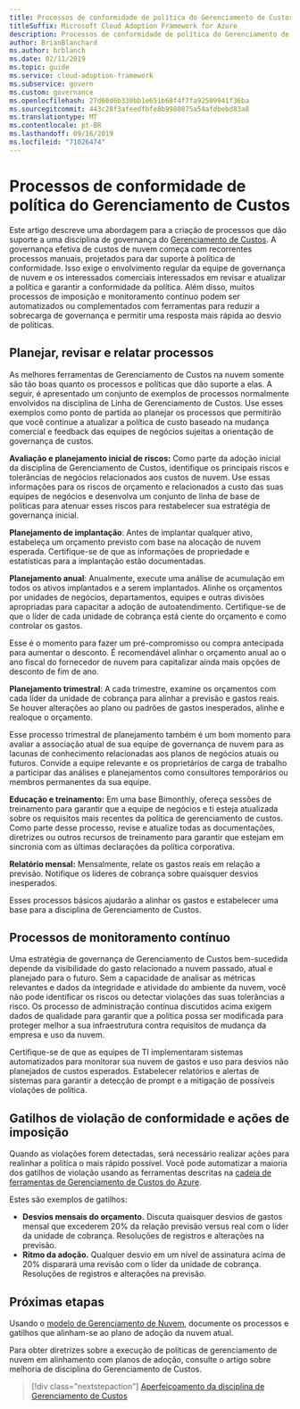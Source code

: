 ```yaml
---
title: Processos de conformidade de política do Gerenciamento de Custos
titleSuffix: Microsoft Cloud Adoption Framework for Azure
description: Processos de conformidade de política do Gerenciamento de Custos
author: BrianBlanchard
ms.author: brblanch
ms.date: 02/11/2019
ms.topic: guide
ms.service: cloud-adoption-framework
ms.subservice: govern
ms.custom: governance
ms.openlocfilehash: 27d60d6b330bb1e651b68f4f7fa92509941f36ba
ms.sourcegitcommit: 443c28f3afeedfbfe8b9980875a54afdbebd83a8
ms.translationtype: MT
ms.contentlocale: pt-BR
ms.lasthandoff: 09/16/2019
ms.locfileid: "71026474"
---
```

# <a name="cost-management-policy-compliance-processes"></a>Processos de conformidade de política do Gerenciamento de Custos

Este artigo descreve uma abordagem para a criação de processos que dão suporte a uma disciplina de governança do [Gerenciamento de Custos](./index.md). A governança efetiva de custos de nuvem começa com recorrentes processos manuais, projetados para dar suporte à política de conformidade. Isso exige o envolvimento regular da equipe de governança de nuvem e os interessados comerciais interessados em revisar e atualizar a política e garantir a conformidade da política. Além disso, muitos processos de imposição e monitoramento contínuo podem ser automatizados ou complementados com ferramentas para reduzir a sobrecarga de governança e permitir uma resposta mais rápida ao desvio de políticas.

## <a name="planning-review-and-reporting-processes"></a>Planejar, revisar e relatar processos

As melhores ferramentas de Gerenciamento de Custos na nuvem somente são tão boas quanto os processos e políticas que dão suporte a elas. A seguir, é apresentado um conjunto de exemplos de processos normalmente envolvidos na disciplina de Linha de Gerenciamento de Custos. Use esses exemplos como ponto de partida ao planejar os processos que permitirão que você continue a atualizar a política de custo baseado na mudança comercial e feedback das equipes de negócios sujeitas a orientação de governança de custos.

**Avaliação e planejamento inicial de riscos:** Como parte da adoção inicial da disciplina de Gerenciamento de Custos, identifique os principais riscos e tolerâncias de negócios relacionados aos custos de nuvem. Use essas informações para os riscos de orçamento e relacionados a custo das suas equipes de negócios e desenvolva um conjunto de linha de base de políticas para atenuar esses riscos para restabelecer sua estratégia de governança inicial.

**Planejamento de implantação**: Antes de implantar qualquer ativo, estabeleça um orçamento previsto com base na alocação de nuvem esperada. Certifique-se de que as informações de propriedade e estatísticas para a implantação estão documentadas.

**Planejamento anual**: Anualmente, execute uma análise de acumulação em todos os ativos implantados e a serem implantados. Alinhe os orçamentos por unidades de negócios, departamentos, equipes e outras divisões apropriadas para capacitar a adoção de autoatendimento. Certifique-se de que o líder de cada unidade de cobrança está ciente do orçamento e como controlar os gastos.

Esse é o momento para fazer um pré-compromisso ou compra antecipada para aumentar o desconto. É recomendável alinhar o orçamento anual ao o ano fiscal do fornecedor de nuvem para capitalizar ainda mais opções de desconto de fim de ano.

**Planejamento trimestral**: A cada trimestre, examine os orçamentos com cada líder da unidade de cobrança para alinhar a previsão e gastos reais. Se houver alterações ao plano ou padrões de gastos inesperados, alinhe e realoque o orçamento.

Esse processo trimestral de planejamento também é um bom momento para avaliar a associação atual de sua equipe de governança de nuvem para as lacunas de conhecimento relacionadas aos planos de negócios atuais ou futuros. Convide a equipe relevante e os proprietários de carga de trabalho a participar das análises e planejamentos como consultores temporários ou membros permanentes da sua equipe.

**Educação e treinamento:** Em uma base Bimonthly, ofereça sessões de treinamento para garantir que a equipe de negócios e ti esteja atualizada sobre os requisitos mais recentes da política de gerenciamento de custos. Como parte desse processo, revise e atualize todas as documentações, diretrizes ou outros recursos de treinamento para garantir que estejam em sincronia com as últimas declarações da política corporativa.

**Relatório mensal:** Mensalmente, relate os gastos reais em relação a previsão. Notifique os líderes de cobrança sobre quaisquer desvios inesperados.

Esses processos básicos ajudarão a alinhar os gastos e estabelecer uma base para a disciplina de Gerenciamento de Custos.

## <a name="ongoing-monitoring-processes"></a>Processos de monitoramento contínuo

Uma estratégia de governança de Gerenciamento de Custos bem-sucedida depende da visibilidade do gasto relacionado a nuvem passado, atual e planejado para o futuro. Sem a capacidade de analisar as métricas relevantes e dados da integridade e atividade do ambiente da nuvem, você não pode identificar os riscos ou detectar violações das suas tolerâncias a risco. Os processo de administração contínua discutidos acima exigem dados de qualidade para garantir que a política possa ser modificada para proteger melhor a sua infraestrutura contra requisitos de mudança da empresa e uso da nuvem.

Certifique-se de que as equipes de TI implementaram sistemas automatizados para monitorar sua nuvem de gastos e uso para desvios não planejados de custos esperados. Estabelecer relatórios e alertas de sistemas para garantir a detecção de prompt e a mitigação de possíveis violações de política.

## <a name="compliance-violation-triggers-and-enforcement-actions"></a>Gatilhos de violação de conformidade e ações de imposição

Quando as violações forem detectadas, será necessário realizar ações para realinhar a política o mais rápido possível. Você pode automatizar a maioria dos gatilhos de violação usando as ferramentas descritas na [cadeia de ferramentas de Gerenciamento de Custos do Azure](./toolchain.md).

Estes são exemplos de gatilhos:

- **Desvios mensais do orçamento.** Discuta quaisquer desvios de gastos mensal que excederem 20% da relação previsão versus real com o líder da unidade de cobrança. Resoluções de registros e alterações na previsão.
- **Ritmo da adoção.** Qualquer desvio em um nível de assinatura acima de 20% disparará uma revisão com o líder da unidade de cobrança. Resoluções de registros e alterações na previsão.

## <a name="next-steps"></a>Próximas etapas

Usando o [modelo de Gerenciamento de Nuvem](./template.md), documente os processos e gatilhos que alinham-se ao plano de adoção da nuvem atual.

Para obter diretrizes sobre a execução de políticas de gerenciamento de nuvem em alinhamento com planos de adoção, consulte o artigo sobre melhoria de disciplina do Gerenciamento de Custos.

> [!div class="nextstepaction"]
> [Aperfeiçoamento da disciplina de Gerenciamento de Custos](./discipline-improvement.md)
